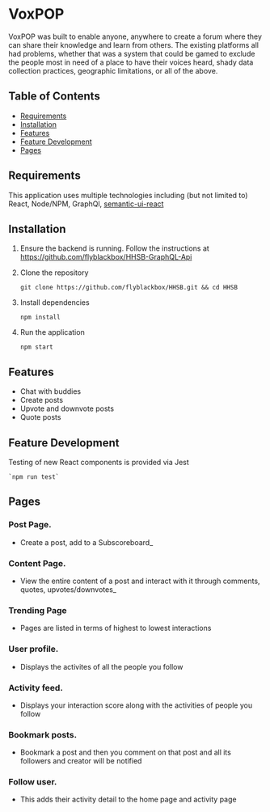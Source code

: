 # VoxPOP

VoxPOP was built to enable anyone, anywhere to create a forum where they can share their
knowledge and learn from others. The existing platforms all had problems, whether that
was a system that could be gamed to exclude the people most in need of a place to have
their voices heard, shady data collection practices, geographic limitations, or all of the
above.

## Table of Contents
- [Requirements](#requirements)
- [Installation](#installation)
- [Features](#features)
- [Feature Development](#feature-development)
- [Pages](#pages)

## Requirements
  This application uses multiple technologies including (but not limited to) React, Node/NPM, GraphQl,  [semantic-ui-react](https://react.semantic-ui.com) 


## Installation
1. Ensure the backend is running. Follow the instructions at https://github.com/flyblackbox/HHSB-GraphQL-Api

2. Clone the repository

    `git clone https://github.com/flyblackbox/HHSB.git && cd HHSB`

3. Install dependencies

    `npm install`

3. Run the application

    `npm start`

## Features
  - Chat with buddies
  - Create posts
  - Upvote and downvote posts
  - Quote posts

    
## Feature Development

  Testing of new React components is provided via Jest

    `npm run test`

## Pages

  ### Post Page.
+ Create a post, add to a Subscoreboard_
  
### Content Page.
  + View the entire content of a post and interact with it through comments, quotes, upvotes/downvotes_
  
### Trending Page
  + Pages are listed in terms of highest to lowest interactions
  
### User profile.
  + Displays the activites of all the people you follow
  
### Activity feed.
  + Displays your interaction score along with the activities of people you follow

### Bookmark posts.
  + Bookmark a post and then you comment on that post and all its followers and creator will be notified
  
### Follow user.
  + This adds their activity detail to the home page and activity page
